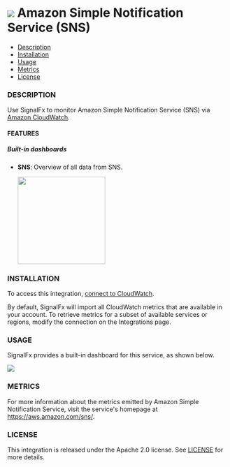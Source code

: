 # ![](./img/integration_awssns.png) Amazon Simple Notification Service (SNS)

- [Description](#description)
- [Installation](#installation)
- [Usage](#usage)
- [Metrics](#metrics)
- [License](#license)

### DESCRIPTION

Use SignalFx to monitor Amazon Simple Notification Service (SNS) via [Amazon CloudWatch](https://docs.signalfx.com/en/latest/integrations/integrations-reference/integrations.amazon.cloudwatch.html).

#### FEATURES

##### Built-in dashboards

- **SNS**: Overview of all data from SNS.

  [<img src='./img/dashboard_sns.png' width=200px>](./img/dashboard_sns.png)

### INSTALLATION

To access this integration, [connect to CloudWatch](https://docs.signalfx.com/en/latest/integrations/integrations-reference/integrations.amazon.cloudwatch.html). 

By default, SignalFx will import all CloudWatch metrics that are available in your account. To retrieve metrics for a subset of available services or regions, modify the connection on the Integrations page.

### USAGE

SignalFx provides a built-in dashboard for this service, as shown below.

![](./img/dashboard_sns.png)

### METRICS

For more information about the metrics emitted by Amazon Simple Notification Service, visit the service's homepage at https://aws.amazon.com/sns/.

### LICENSE

This integration is released under the Apache 2.0 license. See [LICENSE](./LICENSE) for more details.
